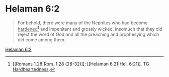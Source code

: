 # Helaman 6:2

> For behold, there were many of the Nephites who had become <u>hardened</u>[^a] and impenitent and grossly wicked, insomuch that they did reject the word of God and all the preaching and prophesying which did come among them.

[Helaman 6:2](https://www.churchofjesuschrist.org/study/scriptures/bofm/hel/6?lang=eng&id=p2#p2)


[^a]: [[Romans 1.28|Rom. 1:28 (28-32)]]; [[Helaman 6.21|Hel. 6:21]]. TG [Hardheartedness](https://www.churchofjesuschrist.org/study/scriptures/tg/hardheartedness?lang=eng).
